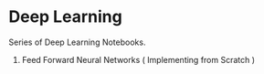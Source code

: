 # Deep Learning

Series of Deep Learning Notebooks.
  1. Feed Forward Neural Networks ( Implementing from Scratch )
